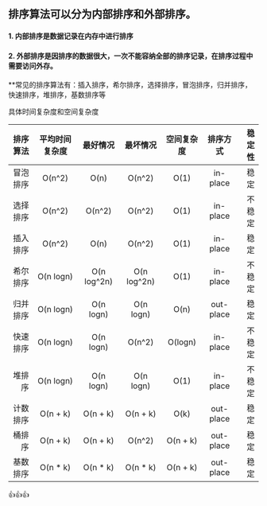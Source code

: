 ## 排序算法可以分为内部排序和外部排序。
#### 1. 内部排序是数据记录在内存中进行排序
#### 2. 外部排序是因排序的数据很大，一次不能容纳全部的排序记录，在排序过程中需要访问外存。
\*\*常见的排序算法有：插入排序，希尔排序，选择排序，冒泡排序，归并排序，快速排序，堆排序，基数排序等

具体时间复杂度和空间复杂度

|排序算法|平均时间复杂度|最好情况|最坏情况|空间复杂度|排序方式|稳定性|
|--------:|:--------:|:--------:|:--------:|:--------:|:------------:|------:|
|冒泡排序|O(n^2)   |O(n)        |O(n^2)       |O(1)    |in-place|稳定|
|选择排序|O(n^2)   |O(n^2)     |O(n^2)       |O(1)    |in-place|不稳定|
|插入排序|O(n^2)   |O(n)        |O(n^2)       |O(1)    |in-place|稳定|
|希尔排序|O(n logn) |O(n log^2n)|O(n log^2n)  |O(1)    |in-place|不稳定|
|归并排序|O(n logn) |O(n logn)   |O(n logn)     |O(n)    |out-place|稳定|
|快速排序|O(n logn) |O(n logn)   |O(n^2)       |O(logn) |in-place|不稳定|
|堆排序  |O(n logn) |O(n logn)   |O(n logn)     |O(1)    |in-place|不稳定|
|计数排序|O(n + k)  |O(n + k)    |O(n + k)      |O(k)    |out-place|稳定|
|桶排序  |O(n + k)  |O(n + k)    |O(n^2)       |O(n + k)|out-place|稳定|
|基数排序|O(n * k)  |O(n * k)    |O(n * k)      |O(n + k)|out-place|稳定|

:+1::+1::+1:
